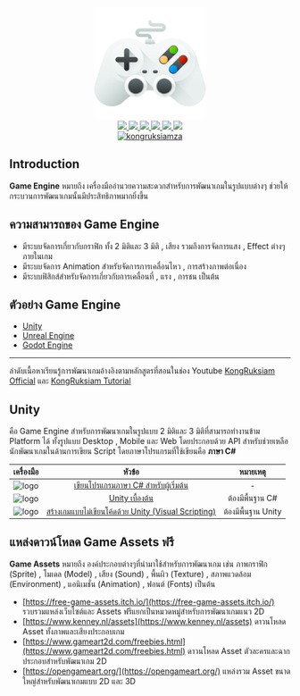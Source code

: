 <div id="header" align="center">
  <img src="https://github.com/kongruksiamza/game-guideline/blob/7a6c9b67886f35a390315e8ceef62912baf4698b/038-games.svg" width="200"/>
</div>
<div id="badges" align="center">
  <a href="https://www.facebook.com/KongRuksiamTutorial" target="_blank">
    <img src="https://img.shields.io/badge/Facebook-1877F2?style=for-the-badge&logo=facebook&logoColor=white"/>
  </a>
  <a href="https://www.youtube.com/@KongRuksiamOfficial" target="_blank">
    <img src="https://img.shields.io/badge/YouTube-FF0000?style=for-the-badge&logo=youtube&logoColor=white"/>
  </a>
    <a href="https://www.udemy.com/user/kong-ruksiam/" target="_blank">
    <img src="https://img.shields.io/badge/Udemy-A435F0?style=for-the-badge&logo=Udemy&logoColor=white"/>
  </a>
  <a href="https://medium.com/@kongruksiam" target="_blank">
    <img src="https://img.shields.io/badge/Medium-12100E?style=for-the-badge&logo=medium&logoColor=white"/>
  </a>
  <a href="https://codepen.io/kongruksiamstudio" target="_blank">
    <img src="https://img.shields.io/badge/Codepen-000000?style=for-the-badge&logo=codepen&logoColor=white"/>
  </a>
  <a href="https://www.tiktok.com/@kongruksiamstudio" target="_blank">
    <img src="https://img.shields.io/badge/TikTok-000000?style=for-the-badge&logo=tiktok&logoColor=white"/>
  </a>
  <br>
  <a href="https://github.com/kongruksiamza/python-guideline">
    <img src="https://komarev.com/ghpvc/?username=kongruksiamza&style=flat-square&color=blue" alt="kongruksiamza"/>
  </a>
</div>

## Introduction
**Game Engine** หมายถึง เครื่องมืออำนวยความสะดวกสำหรับการพัฒนาเกมในรูปแบบต่างๆ ช่วยให้กระบวนการพัฒนาเกมนั้นมีประสิทธิภาพมากยิ่งขึ้น

## ความสามารถของ Game Engine
- มีระบบจัดการเกี่ยวกับกราฟิก ทั้ง 2 มิติและ 3 มิติ , เสียง รวมถึงการจัดการแสง , Effect ต่างๆภายในเกม
- มีระบบจัดการ Animation สำหรับจัดการการเคลื่อนไหว , การสร้างภาพต่อเนื่อง
- มีระบบฟิสิกส์สำหรับจัดการเกี่ยวกับการเคลื่อนที่ , แรง , การชน เป็นต้น

## ตัวอย่าง Game Engine
- [Unity](https://unity.com/)
- [Unreal Engine](https://www.unrealengine.com/)
- [Godot Engine](https://godotengine.org/)

---
ลำดับเนื้อหาเรียนรู้การพัฒนาเกมอ้างอิงตามหลักสูตรที่สอนในช่อง Youtube [KongRuksiam Official](https://www.youtube.com/@KongRuksiamOfficial) และ [KongRuksiam Tutorial](https://www.youtube.com/@KongRuksiamTutorial)

## Unity
คือ Game Engine สำหรับการพัฒนาเกมในรูปแบบ 2 มิติและ 3 มิติที่สามารถทำงานข้าม Platform ได้ ทั้งรูปแบบ Desktop , Mobile และ Web โดยประกอบด้วย API สำหรับช่วยเหลือนักพัฒนาเกมในด้านการเขียน Script โดยภาษาโปรแกรมที่ใช้เขียนคือ **ภาษา C#** 

|เครื่องมือ|หัวข้อ|หมายเหตุ|
|:----:|:-------:|:-------------:|
|![logo](https://skillicons.dev/icons?i=cs)|[เขียนโปรแกรมภาษา C# สำหรับผู้เริ่มต้น](https://www.youtube.com/playlist?list=PLltVQYLz1BMAq2fsXLKzGS1eFNxl0-z0I)|  - |
|![logo](https://skillicons.dev/icons?i=unity)|[Unity เบื้องต้น](https://www.youtube.com/playlist?list=PLltVQYLz1BMDXsV5Dr4DJ_xkLFBpqSg-i)|  ต้องมีพื้นฐาน C# |
|![logo](https://skillicons.dev/icons?i=unity)|[สร้างเกมแบบไม่เขียนโค้ดด้วย Unity (Visual Scripting)](https://www.youtube.com/playlist?list=PLEE74DyIkwEm8Zy5LX3QZYEyoQANkvgCg)|  ต้องมีพื้นฐาน Unity |

## แหล่งดาวน์โหลด Game Assets ฟรี
**Game Assets** หมายถึง องค์ประกอบต่างๆที่นำมาใช้สำหรับการพัฒนาเกม เช่น ภาพกราฟิก (Sprite) , โมเดล (Model) , เสียง (Sound) , พื้นผิว (Texture) , สภาพแวดล้อม (Environment) , แอนิเมชั่น (Animation) , ฟอนต์ (Fonts) เป็นต้น

- [https://free-game-assets.itch.io/](https://free-game-assets.itch.io/) รวบรวมแหล่งเว็บไซต์และ Assets ฟรีแยกเป็นหมวดหมู่สำหรับการพัฒนาเกมแนว 2D 
- [https://www.kenney.nl/assets](https://www.kenney.nl/assets) ดาวนโหลด Asset ทั้งภาพและเสียงประกอบเกม
- [https://www.gameart2d.com/freebies.html](https://www.gameart2d.com/freebies.html) ดาวนโหลด Asset ตัวละครและฉากประกอบสำหรับพัฒนาเกม 2D
- [https://opengameart.org/](https://opengameart.org/) แหล่งรวม Asset ขนาดใหญ่สำหรับพัฒนาเกมแบบ 2D และ 3D

